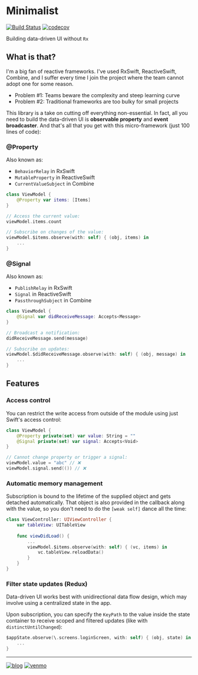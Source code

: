 # Minimalist

[![Build Status](https://travis-ci.com/nalexn/Minimalist.svg?branch=master)](https://travis-ci.com/nalexn/Minimalist) [![codecov](https://codecov.io/gh/nalexn/Minimalist/branch/master/graph/badge.svg)](https://codecov.io/gh/nalexn/Minimalist)

Building data-driven UI without `Rx`

## What is that?

I'm a big fan of reactive frameworks. I've used RxSwift, ReactiveSwift, Combine, and I suffer every time I join the project where the team cannot adopt one for some reason.

* Problem #1: Teams beware the complexity and steep learning curve
* Problem #2: Traditional frameworks are too bulky for small projects

This library is a take on cutting off everything non-essential. In fact, all you need to build the data-driven UI is **observable property** and **event broadcaster**. And that's all that you get with this micro-framework (just 100 lines of code):

### @Property

Also known as:

* `BehaviorRelay` in RxSwift
* `MutableProperty` in ReactiveSwift
* `CurrentValueSubject` in Combine

```swift
class ViewModel {
    @Property var items: [Items]
}

// Access the current value:
viewModel.items.count

// Subscribe on changes of the value:
viewModel.$items.observe(with: self) { (obj, items) in
    ...
}
```

### @Signal

Also known as:

* `PublishRelay` in RxSwift
* `Signal` in ReactiveSwift
* `PassthroughSubject` in Combine

```swift
class ViewModel {
    @Signal var didReceiveMessage: Accepts<Message>
}

// Broadcast a notification:
didReceiveMessage.send(message)

// Subscribe on updates:
viewModel.$didReceiveMessage.observe(with: self) { (obj, message) in
    ...
}
```

## Features

### Access control

You can restrict the write access from outside of the module using just Swift's access control:

```swift
class ViewModel {
    @Property private(set) var value: String = ""
    @Signal private(set) var signal: Accepts<Void>
}

// Cannot change property or trigger a signal:
viewModel.value = "abc" // ❌
viewModel.signal.send(()) // ❌
```

### Automatic memory management

Subscription is bound to the lifetime of the supplied object and gets detached automatically. That object is also provided in the callback along with the value, so you don't need to do the `[weak self]` dance all the time:

```swift
class ViewController: UIViewController {
    var tableView: UITableView
    
    func viewDidLoad() {
        ...
        viewModel.$items.observe(with: self) { (vc, items) in
            vc.tableView.reloadData()
        }
    }
}
```

### Filter state updates (Redux)

Data-driven UI works best with unidirectional data flow design, which may involve using a centralized state in the app.

Upon subscription, you can specify the `KeyPath` to the value inside the state container to receive scoped and filtered updates (like with `distinctUntilChanged`):

```swift
$appState.observe(\.screens.loginScreen, with: self) { (obj, state) in
    ...
}
```

---

[![blog](https://img.shields.io/badge/blog-github-blue)](https://nalexn.github.io/?utm_source=nalexn_github) [![venmo](https://img.shields.io/badge/%F0%9F%8D%BA-Venmo-brightgreen)](https://venmo.com/nallexn)
